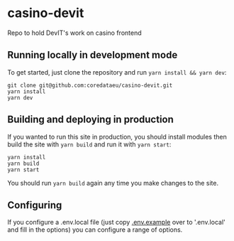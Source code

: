 # casino-devit
Repo to hold DevIT's work on casino frontend

## Running locally in development mode
To get started, just clone the repository and run `yarn install && yarn dev`:

    git clone git@github.com:coredataeu/casino-devit.git
    yarn install
    yarn dev

## Building and deploying in production
If you wanted to run this site in production, you should install modules then build the site with `yarn build` and run it with `yarn start`:

    yarn install
    yarn build
    yarn start

You should run `yarn build` again any time you make changes to the site.

## Configuring

If you configure a .env.local file (just copy [.env.example](https://github.com/coredataeu/casino-devit/blob/nextdev/.env.example) over to '.env.local' and fill in the options) you can configure a range of options.
